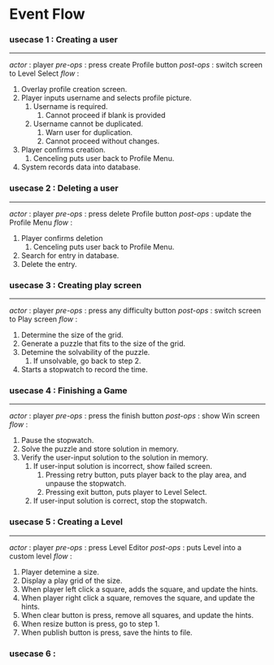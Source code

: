 # Event Flow

### usecase 1 : Creating a user
---------------------------------
*actor*     : player
*pre-ops*   : press create Profile button
*post-ops*  : switch screen to Level Select
*flow*      : 
1. Overlay profile creation screen.
2. Player inputs username and selects profile picture.
   1. Username is required.
      1. Cannot proceed if blank is provided
   2. Username cannot be duplicated.
      1. Warn user for duplication.
      2. Cannot proceed without changes.
3. Player confirms creation.
   1. Cenceling puts user back to Profile Menu.
4. System records data into database.

### usecase 2 : Deleting a user
---------------------------------
*actor*     : player
*pre-ops*   : press delete Profile button
*post-ops*  : update the Profile Menu
*flow*      :
1. Player confirms deletion
   1. Cenceling puts user back to Profile Menu.
2. Search for entry in database.
3. Delete the entry.

### usecase 3 : Creating play screen
------------------------------------
*actor*     : player
*pre-ops*   : press any difficulty button
*post-ops*  : switch screen to Play screen
*flow*      :
1. Determine the size of the grid.
2. Generate a puzzle that fits to the size of the grid.
3. Detemine the solvability of the puzzle.
   1. If unsolvable, go back to step 2.
4. Starts a stopwatch to record the time.
 
### usecase 4 : Finishing a Game
----------------------------------
*actor*     : player
*pre-ops*   : press the finish button
*post-ops*  : show Win screen
*flow*      : 
1. Pause the stopwatch.
2. Solve the puzzle and store solution in memory.
3. Verify the user-input solution to the solution in memory.
   1. If user-input solution is incorrect, show failed screen.
      1. Pressing retry button, puts player back to the play area, and unpause the stopwatch.
      2. Pressing exit button, puts player to Level Select.
   2. If user-input solution is correct, stop the stopwatch.

### usecase 5 : Creating a Level
---------------------------------
*actor*     : player
*pre-ops*   : press Level Editor
*post-ops*  : puts Level into a custom level
*flow*      :
1. Player detemine a size.
2. Display a play grid of the size.
3. When player left click a square, adds the square, and update the hints.
4. When player right click a square, removes the square, and update the hints.
5. When clear button is press, remove all squares, and update the hints.
6. When resize button is press, go to step 1.
7. When publish button is press, save the hints to file.

### usecase 6 : 